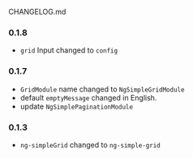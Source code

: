CHANGELOG.md

### 0.1.8
- `grid` Input changed to `config`

### 0.1.7
- `GridModule` name changed to `NgSimpleGridModule`
- default `emptyMessage` changed in English.
- update `NgSimplePaginationModule`

### 0.1.3 
- `ng-simpleGrid` changed to `ng-simple-grid`
